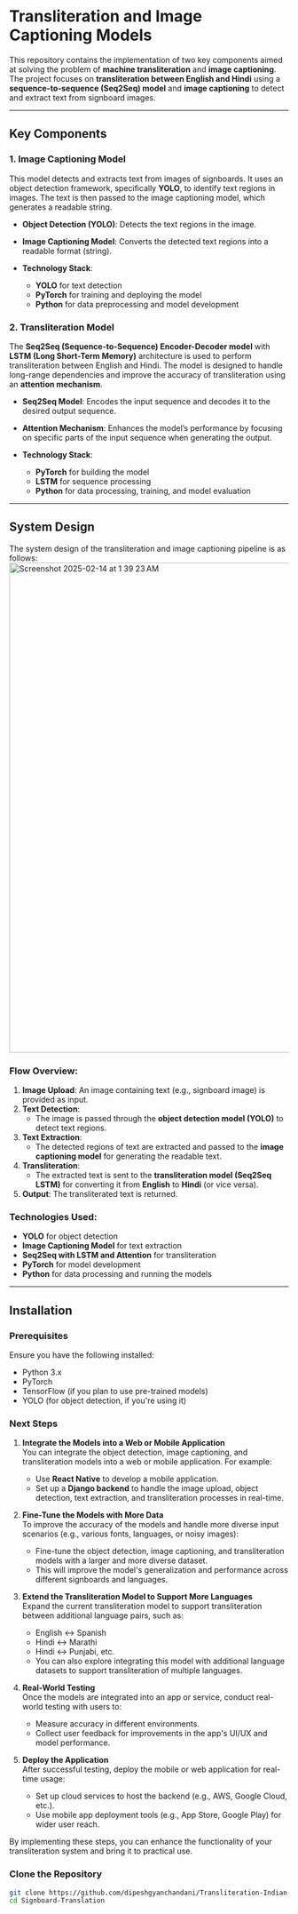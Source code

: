 # **Transliteration and Image Captioning Models**

This repository contains the implementation of two key components aimed at solving the problem of **machine transliteration** and **image captioning**. The project focuses on **transliteration between English and Hindi** using a **sequence-to-sequence (Seq2Seq) model** and **image captioning** to detect and extract text from signboard images.

---

## **Key Components**

### **1. Image Captioning Model**

This model detects and extracts text from images of signboards. It uses an object detection framework, specifically **YOLO**, to identify text regions in images. The text is then passed to the image captioning model, which generates a readable string.

- **Object Detection (YOLO)**: Detects the text regions in the image.
- **Image Captioning Model**: Converts the detected text regions into a readable format (string).

- **Technology Stack**:
  - **YOLO** for text detection
  - **PyTorch** for training and deploying the model
  - **Python** for data preprocessing and model development

### **2. Transliteration Model**

The **Seq2Seq (Sequence-to-Sequence) Encoder-Decoder model** with **LSTM (Long Short-Term Memory)** architecture is used to perform transliteration between English and Hindi. The model is designed to handle long-range dependencies and improve the accuracy of transliteration using an **attention mechanism**.

- **Seq2Seq Model**: Encodes the input sequence and decodes it to the desired output sequence.
- **Attention Mechanism**: Enhances the model’s performance by focusing on specific parts of the input sequence when generating the output.
  
- **Technology Stack**:
  - **PyTorch** for building the model
  - **LSTM** for sequence processing
  - **Python** for data processing, training, and model evaluation

---

## **System Design**

The system design of the transliteration and image captioning pipeline is as follows:
<img width="882" alt="Screenshot 2025-02-14 at 1 39 23 AM" src="https://github.com/user-attachments/assets/452b66f6-60c9-45ed-8db2-bad5605e362f" />

### **Flow Overview:**

1. **Image Upload**: An image containing text (e.g., signboard image) is provided as input.
2. **Text Detection**:
   - The image is passed through the **object detection model (YOLO)** to detect text regions.
3. **Text Extraction**:
   - The detected regions of text are extracted and passed to the **image captioning model** for generating the readable text.
4. **Transliteration**:
   - The extracted text is sent to the **transliteration model (Seq2Seq LSTM)** for converting it from **English** to **Hindi** (or vice versa).
5. **Output**: The transliterated text is returned.


### **Technologies Used:**
- **YOLO** for object detection
- **Image Captioning Model** for text extraction
- **Seq2Seq with LSTM and Attention** for transliteration
- **PyTorch** for model development
- **Python** for data processing and running the models

---

## **Installation**

### **Prerequisites**

Ensure you have the following installed:

- Python 3.x
- PyTorch
- TensorFlow (if you plan to use pre-trained models)
- YOLO (for object detection, if you're using it)

### **Next Steps**

1. **Integrate the Models into a Web or Mobile Application**  
   You can integrate the object detection, image captioning, and transliteration models into a web or mobile application. For example:
   - Use **React Native** to develop a mobile application.
   - Set up a **Django backend** to handle the image upload, object detection, text extraction, and transliteration processes in real-time.

2. **Fine-Tune the Models with More Data**  
   To improve the accuracy of the models and handle more diverse input scenarios (e.g., various fonts, languages, or noisy images):
   - Fine-tune the object detection, image captioning, and transliteration models with a larger and more diverse dataset.
   - This will improve the model's generalization and performance across different signboards and languages.

3. **Extend the Transliteration Model to Support More Languages**  
   Expand the current transliteration model to support transliteration between additional language pairs, such as:
   - English ↔ Spanish
   - Hindi ↔ Marathi
   - Hindi ↔ Punjabi, etc.
   - You can also explore integrating this model with additional language datasets to support transliteration of multiple languages.

4. **Real-World Testing**  
   Once the models are integrated into an app or service, conduct real-world testing with users to:
   - Measure accuracy in different environments.
   - Collect user feedback for improvements in the app's UI/UX and model performance.

5. **Deploy the Application**  
   After successful testing, deploy the mobile or web application for real-time usage:
   - Set up cloud services to host the backend (e.g., AWS, Google Cloud, etc.).
   - Use mobile app deployment tools (e.g., App Store, Google Play) for wider user reach.

By implementing these steps, you can enhance the functionality of your transliteration system and bring it to practical use.

### **Clone the Repository**

```bash
git clone https://github.com/dipeshgyanchandani/Transliteration-Indian-Languages.git
cd Signboard-Translation

